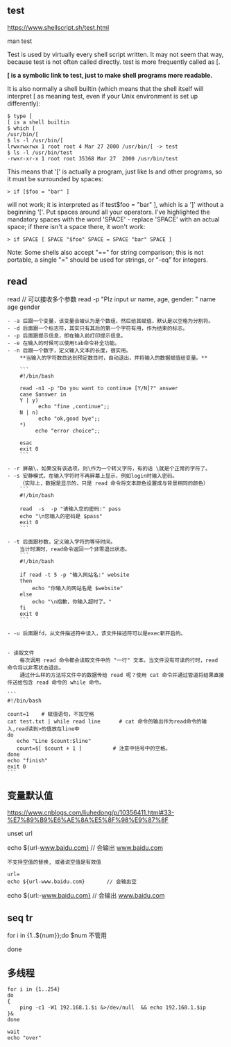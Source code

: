 
## test

https://www.shellscript.sh/test.html

man test

Test is used by virtually every shell script written. It may not seem that way,
because test is not often called directly. test is more frequently called as [.

**[ is a symbolic link to test, just to make shell programs more readable.** 

It is also normally a shell builtin (which means that the shell itself will
interpret [ as meaning test, even if your Unix environment is set up
differently):


```
$ type [
[ is a shell builtin
$ which [
/usr/bin/[
$ ls -l /usr/bin/[
lrwxrwxrwx 1 root root 4 Mar 27 2000 /usr/bin/[ -> test
$ ls -l /usr/bin/test
-rwxr-xr-x 1 root root 35368 Mar 27  2000 /usr/bin/test
```

This means that '[' is actually a program, just like ls and other programs, so it must be surrounded by spaces:

    > if [$foo = "bar" ]

will not work; it is interpreted as if test$foo = "bar" ], which is a ']'
without a beginning '['. Put spaces around all your operators. I've highlighted
the mandatory spaces with the word 'SPACE' - replace 'SPACE' with an actual
space; if there isn't a space there, it won't work:

    > if SPACE [ SPACE "$foo" SPACE = SPACE "bar" SPACE ]

Note: Some shells also accept "==" for string comparison; this is not portable,
a single "=" should be used for strings, or "-eq" for integers.


## read

read // 可以接收多个参数
    read -p "Plz input ur name, age, gender: " name age gender

    - -a 后跟一个变量，该变量会被认为是个数组，然后给其赋值，默认是以空格为分割符。
    - -d 后面跟一个标志符，其实只有其后的第一个字符有用，作为结束的标志。
    - -p 后面跟提示信息，即在输入前打印提示信息。
    - -e 在输入的时候可以使用tab命令补全功能。
    - -n 后跟一个数字，定义输入文本的长度，很实用。
        **当输入的字符数目达到预定数目时，自动退出，并将输入的数据赋值给变量。**
        
        ```
        #!/bin/bash
        
        read -n1 -p "Do you want to continue [Y/N]?" answer
        case $answer in
        Y | y)
              echo "fine ,continue";;
        N | n)
              echo "ok,good bye";;
        *)
             echo "error choice";;
        
        esac
        exit 0
        ```

    - -r 屏蔽\，如果没有该选项，则\作为一个转义字符，有的话 \就是个正常的字符了。
    - -s 安静模式，在输入字符时不再屏幕上显示，例如login时输入密码。
        （实际上，数据是显示的，只是 read 命令将文本颜色设置成与背景相同的颜色）
        ```
        #!/bin/bash
            
        read  -s  -p "请输入您的密码:" pass
        echo "\n您输入的密码是 $pass"
        exit 0
        ```

    - -t 后面跟秒数，定义输入字符的等待时间。
        当计时满时，read命令返回一个非零退出状态。
        ```
        #!/bin/bash
        
        if read -t 5 -p "输入网站名:" website
        then
            echo "你输入的网站名是 $website"
        else
            echo "\n抱歉，你输入超时了。"
        fi
        exit 0
        ```

    - -u 后面跟fd，从文件描述符中读入，该文件描述符可以是exec新开启的。


    - 读取文件
        每次调用 read 命令都会读取文件中的 "一行" 文本。当文件没有可读的行时，read 命令将以非零状态退出。
        通过什么样的方法将文件中的数据传给 read 呢？使用 cat 命令并通过管道将结果直接传送给包含 read 命令的 while 命令。

    ```
    #!/bin/bash

    count=1    # 赋值语句，不加空格
    cat test.txt | while read line      # cat 命令的输出作为read命令的输入,read读到>的值放在line中
    do
       echo "Line $count:$line"
       count=$[ $count + 1 ]          # 注意中括号中的空格。
    done
    echo "finish"
    exit 0
    ```

## 变量默认值


https://www.cnblogs.com/liuhedong/p/10356411.html#33-%E7%89%B9%E6%AE%8A%E5%8F%98%E9%87%8F

unset url

echo ${url-www.baidu.com}       // 会输出 www.baidu.com

    不支持空值的替换, 或者说空值是有效值

    url=
    echo ${url-www.baidu.com}       // 会输出空


echo ${url:-www.baidu.com}       // 会输出 www.baidu.com




## seq tr

for i in {1..${num}};do     $num 不管用

done



## 多线程

```
for i in {1..254}
do
{
    ping -c1 -W1 192.168.1.$i &>/dev/null  && echo 192.168.1.$ip
}&
done

wait
echo "over"
```



